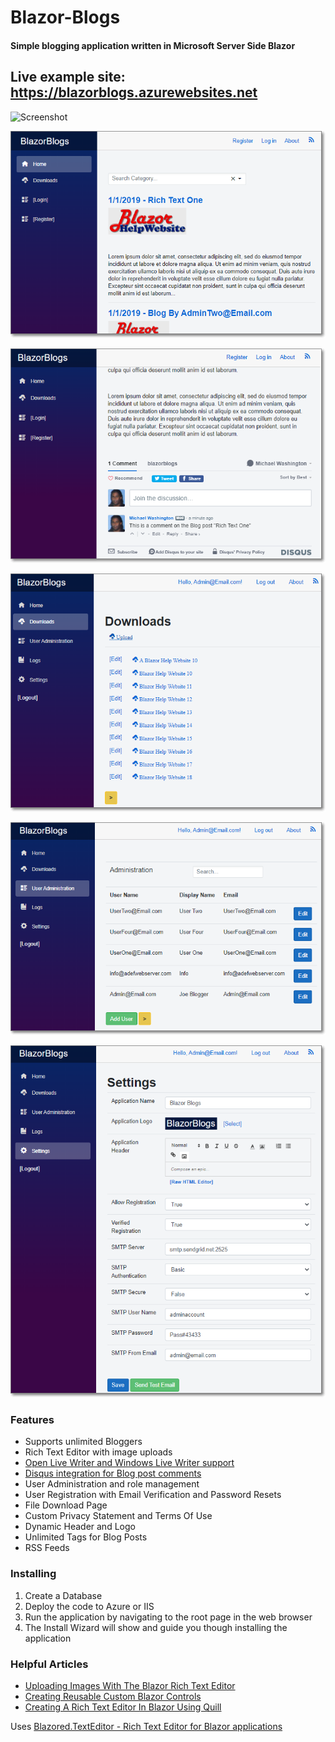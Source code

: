 # Blazor-Blogs
#### Simple blogging application written in Microsoft Server Side Blazor

## Live example site: https://blazorblogs.azurewebsites.net


![Screenshot](Animation.gif)

![Screenshot](Screenshot001.png)

![Screenshot](Screenshot006.png)

![Screenshot](Screenshot003.png)

![Screenshot](Screenshot004.png)

![Screenshot](Screenshot005.png)

### Features

* Supports unlimited Bloggers
* Rich Text Editor with image uploads 
* [Open Live Writer and Windows Live Writer support](https://blazorblogs.azurewebsites.net/ViewBlogPost/1005)
* [Disqus integration for Blog post comments](https://blazorblogs.azurewebsites.net/ViewBlogPost/1004)
* User Administration and role management
* User Registration with Email Verification and Password Resets
* File Download Page
* Custom Privacy Statement and Terms Of Use
* Dynamic Header and Logo
* Unlimited Tags for Blog Posts
* RSS Feeds

### Installing

1) Create a Database
2) Deploy the code to Azure or IIS
3) Run the application by navigating to the root page in the web browser
4) The Install Wizard will show and guide you though installing the application

### Helpful Articles

* [Uploading Images With The Blazor Rich Text Editor](http://blazorhelpwebsite.com/Blog/tabid/61/EntryId/4369/Uploading-Images-With-The-Blazor-Rich-Text-Editor.aspx "BlazorHelpWebsite.com")
* [Creating Reusable Custom Blazor Controls](http://blazorhelpwebsite.com/Blog/tabid/61/EntryId/4365/Creating-Reusable-Custom-Blazor-Controls.aspx "BlazorHelpWebsite.com")
* [Creating A Rich Text Editor In Blazor Using Quill](http://blazorhelpwebsite.com/Blog/tabid/61/EntryId/4364/Creating-A-Rich-Text-Editor-In-Blazor-Using-Quill.aspx "BlazorHelpWebsite.com")

Uses [Blazored.TextEditor - Rich Text Editor for Blazor applications](https://github.com/Blazored/TextEditor "BlazorHelpWebsite.com")
